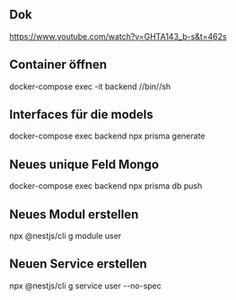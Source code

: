 ## Dok
https://www.youtube.com/watch?v=GHTA143_b-s&t=462s


## Container öffnen
docker-compose exec -it backend //bin//sh

## Interfaces für die models
docker-compose exec backend npx prisma generate

## Neues unique Feld Mongo
docker-compose exec backend npx prisma db push



## Neues Modul erstellen
npx @nestjs/cli g module user

## Neuen Service erstellen
npx @nestjs/cli g service user --no-spec
